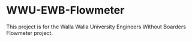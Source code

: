 # WWU-EWB-Flowmeter

This project is for the Walla Walla University Engineers Without Boarders Flowmeter project. 
